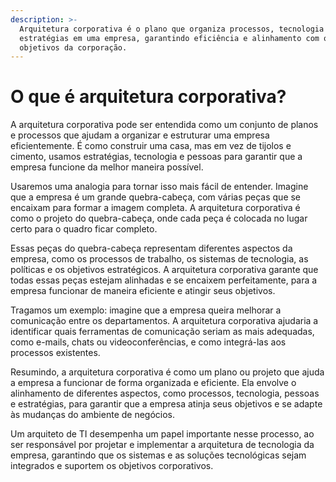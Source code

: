 ```yaml
---
description: >-
  Arquitetura corporativa é o plano que organiza processos, tecnologia e
  estratégias em uma empresa, garantindo eficiência e alinhamento com os
  objetivos da corporação.
---
```


# O que é arquitetura corporativa?

A arquitetura corporativa pode ser entendida como um conjunto de planos e processos que ajudam a organizar e estruturar uma empresa eficientemente. É como construir uma casa, mas em vez de tijolos e cimento, usamos estratégias, tecnologia e pessoas para garantir que a empresa funcione da melhor maneira possível.

Usaremos uma analogia para tornar isso mais fácil de entender. Imagine que a empresa é um grande quebra-cabeça, com várias peças que se encaixam para formar a imagem completa. A arquitetura corporativa é como o projeto do quebra-cabeça, onde cada peça é colocada no lugar certo para o quadro ficar completo.

Essas peças do quebra-cabeça representam diferentes aspectos da empresa, como os processos de trabalho, os sistemas de tecnologia, as políticas e os objetivos estratégicos. A arquitetura corporativa garante que todas essas peças estejam alinhadas e se encaixem perfeitamente, para a empresa funcionar de maneira eficiente e atingir seus objetivos.

Tragamos um exemplo: imagine que a empresa queira melhorar a comunicação entre os departamentos. A arquitetura corporativa ajudaria a identificar quais ferramentas de comunicação seriam as mais adequadas, como e-mails, chats ou videoconferências, e como integrá-las aos processos existentes.

Resumindo, a arquitetura corporativa é como um plano ou projeto que ajuda a empresa a funcionar de forma organizada e eficiente. Ela envolve o alinhamento de diferentes aspectos, como processos, tecnologia, pessoas e estratégias, para garantir que a empresa atinja seus objetivos e se adapte às mudanças do ambiente de negócios.

Um arquiteto de TI desempenha um papel importante nesse processo, ao ser responsável por projetar e implementar a arquitetura de tecnologia da empresa, garantindo que os sistemas e as soluções tecnológicas sejam integrados e suportem os objetivos corporativos.

